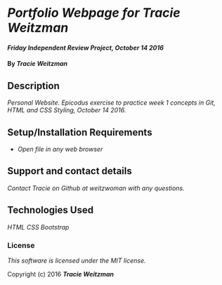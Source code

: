 # _Portfolio Webpage for Tracie Weitzman_

#### _Friday Independent Review Project, October 14 2016_

#### By _**Tracie Weitzman**_

## Description

_Personal Website. Epicodus exercise to practice week 1 concepts in Git, HTML and CSS Styling, October 14 2016._

## Setup/Installation Requirements

* _Open file in any web browser_

## Support and contact details

_Contact Tracie on Github at weitzwoman with any questions._

## Technologies Used

_HTML_
_CSS_
_Bootstrap_

### License

*This software is licensed under the MIT license.*

Copyright (c) 2016 **_Tracie Weitzman_**
